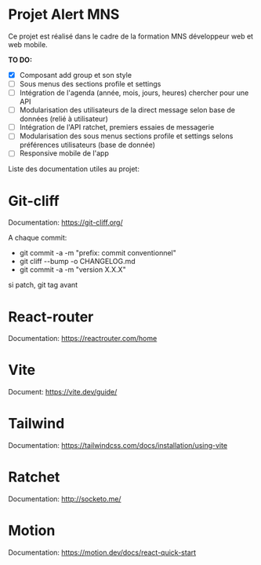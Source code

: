 # Projet Alert MNS

Ce projet est réalisé dans le cadre de la formation MNS développeur web et web mobile.

**TO DO:**

- [x] Composant add group et son style
- [ ] Sous menus des sections profile et settings
- [ ] Intégration de l'agenda (année, mois, jours, heures) chercher pour une API
- [ ] Modularisation des utilisateurs de la direct message selon base de données (relié à utilisateur)
- [ ] Intégration de l'API ratchet, premiers essaies de messagerie
- [ ] Modularisation des sous menus sections profile et settings selons préférences utilisateurs (base de donnée)
- [ ] Responsive mobile de l'app

Liste des documentation utiles au projet:

# Git-cliff

Documentation: https://git-cliff.org/

A chaque commit:

- git commit -a -m "prefix: commit conventionnel"
- git cliff --bump -o CHANGELOG.md
- git commit -a -m "version X.X.X"

si patch, git tag avant

# React-router

Documentation: https://reactrouter.com/home

# Vite

Document: https://vite.dev/guide/

# Tailwind

Documentation: https://tailwindcss.com/docs/installation/using-vite

# Ratchet

Documentation: http://socketo.me/

# Motion

Documentation: https://motion.dev/docs/react-quick-start
